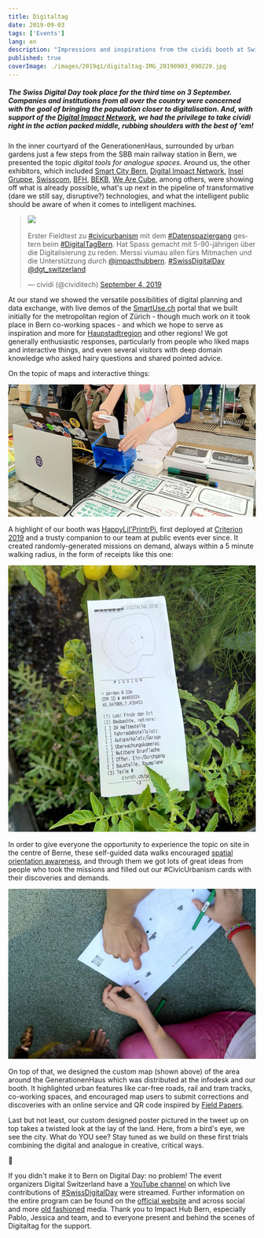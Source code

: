 ```yaml
---
title: Digitaltag
date: 2019-09-03
tags: ['Events']
lang: en
description: "Impressions and inspirations from the cividi booth at Swiss Digital Day 2019"
published: true
coverImage: ./images/2019q1/digitaltag-IMG_20190903_090229.jpg
---
```


##### The Swiss Digital Day took place for the third time on 3 September. Companies and institutions from all over the country were concerned with the goal of bringing the population closer to digitalisation. And, with support of the [Digital Impact Network](https://www.digitalimpact.ch), we had the privilege to take *cividi* right in the action packed middle, rubbing shoulders with the best of 'em!

In the inner courtyard of the GenerationenHaus, surrounded by urban gardens just a few steps from the SBB main railway station in Bern, we presented the topic _digital tools for analogue spaces_. Around us, the other exhibitors, which included [Smart City Bern](https://www.digitaltag.swiss/programm/die-intelligente-stadt-wie-engagieren-sich-ngos-startups-und-bevolkerung/), [Digital Impact Network](https://www.digitaltag.swiss/partner/digital-impact-network/), [Insel Gruppe](https://www.digitaltag.swiss/programm/insel-mit-herz/), [Swisscom](https://www.digitaltag.swiss/programm/virtueller-gemeindeschalter/), [BFH](https://www.digitaltag.swiss/programm/via-digital-lab-zum-master-of-digital-business-administration/), [BEKB](https://www.digitaltag.swiss/programm/digitale-trends-im-banken-sektor/), [We Are Cube](https://www.digitaltag.swiss/programm/was-macht-die-digitalisierung-mit-dir/), among others, were showing off what is already possible, what's up next in the pipeline of transformative (dare we still say, disruptive?) technologies, and what the intelligent public should be aware of when it comes to intelligent machines.

<blockquote class="twitter-tweet"><p><img src="https://pbs.twimg.com/media/EDobynZXkAAMVtq?format=jpg&name=small"></p><p lang="de" dir="ltr">Erster Fieldtest zu <a href="https://twitter.com/hashtag/civicurbanism?src=hash&amp;ref_src=twsrc%5Etfw">#civicurbanism</a> mit dem <a href="https://twitter.com/hashtag/Datenspaziergang?src=hash&amp;ref_src=twsrc%5Etfw">#Datenspaziergang</a> gestern beim <a href="https://twitter.com/hashtag/DigitalTagBern?src=hash&amp;ref_src=twsrc%5Etfw">#DigitalTagBern</a>. Hat Spass gemacht mit 5-90-jährigen über die Digitalisierung zu reden. Merssi viumau allen fürs Mitmachen und die Unterstützung durch <a href="https://twitter.com/impacthubbern?ref_src=twsrc%5Etfw">@impacthubbern</a>. <a href="https://twitter.com/hashtag/SwissDigitalDay?src=hash&amp;ref_src=twsrc%5Etfw">#SwissDigitalDay</a> <a href="https://twitter.com/dgt_switzerland?ref_src=twsrc%5Etfw">@dgt_switzerland</a></p>&mdash; cividi (@cividitech) <a href="https://twitter.com/cividitech/status/1169277627502407686?ref_src=twsrc%5Etfw">September 4, 2019</a></blockquote>

At our stand we showed the versatile possibilities of digital planning and data exchange, with live demos of the [SmartUse.ch](https://smartuse.ch) portal that we built initially for the metropolitan region of Zürich - though much work on it took place in Bern co-working spaces - and which we hope to serve as inspiration and more for [Haupstadtregion](https://hauptstadtregion.ch/) and other regions! We got generally enthusiastic responses, particularly from people who liked maps and interactive things, and even several visitors with deep domain knowledge who asked hairy questions and shared pointed advice.

On the topic of maps and interactive things:

![](./images/2019q1/digitaltag-IMG_20190903_162113.jpg)

A highlight of our booth was [HappyLil'PrintrPi](https://bitbucket.org/cividi/happylilprintrpi/src/master/README.md), first deployed at [Criterion 2019](https://cividi.be/blog/en/2019-04-26) and a trusty companion to our team at public events ever since. It created randomly-generated missions on demand, always within a 5 minute walking radius, in the form of receipts like this one:

![](./images/2019q1/digitaltag-IMG_20190903_163057.jpg)

In order to give everyone the opportunity to experience the topic on site in the centre of Berne, these self-guided data walks encouraged [spatial orientation awareness](https://www.gislounge.com/spatial-orientation-and-the-brain-the-effects-of-map-reading-and-navigation/), and through them we got lots of great ideas from people who took the missions and filled out our #CivicUrbanism cards with their discoveries and demands.

![](./images/2019q1/digitaltag-IMG_20190903_170636.jpg)

On top of that, we designed the custom map (shown above) of the area around the GenerationenHaus which was distributed at the infodesk and our booth. It highlighted urban features like car-free roads, rail and tram tracks, co-working spaces, and encouraged map users to submit corrections and discoveries with an online service and QR code inspired by [Field Papers](http://fieldpapers.org/).

Last but not least, our custom designed poster pictured in the tweet up on top takes a twisted look at the lay of the land. Here, from a bird's eye, we see the city. What do YOU see? Stay tuned as we build on these first trials combining the digital and analogue in creative, critical ways.

🚀

If you didn't make it to Bern on Digital Day: no problem! The event organizers Digital Switzerland have a [YouTube channel](https://youtu.be/V-gOB5cbhmQ) on which live contributions of [#SwissDigitalDay](https://twitter.com/hashtag/SwissDigitalDay?src=hash&amp;ref_src=twsrc%5Etfw) were streamed. Further information on the entire program can be found on the [official website](https://www.digitaltag.swiss/) and across social and more [old fashioned](https://www.schweizer-illustrierte.ch/people/talk-town/der-video-livestream-aus-bern-und-zurich) media. Thank you to Impact Hub Bern, especially Pablo, Jessica and team, and to everyone present and behind the scenes of Digitaltag for the support.
